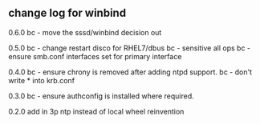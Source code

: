 ## change log for winbind
0.6.0
	bc - move the sssd/winbind decision out

0.5.0
	bc - change restart disco for RHEL7/dbus
	bc - sensitive all ops
	bc - ensure smb.conf interfaces set for primary interface

0.4.0
	bc - ensure chrony is removed after adding ntpd support.
	bc - don't write * into krb.conf

0.3.0
	bc - ensure authconfig is installed where required.

0.2.0
	add in 3p ntp instead of local wheel reinvention
